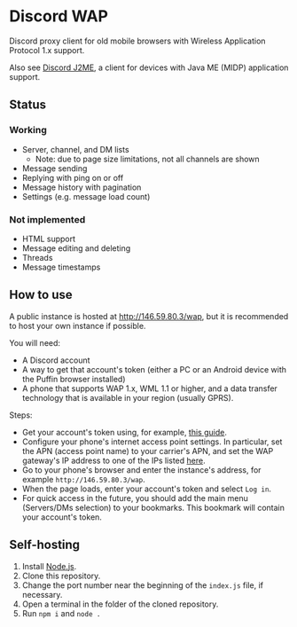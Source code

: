 # Discord WAP
Discord proxy client for old mobile browsers with Wireless Application Protocol 1.x support.

Also see [Discord J2ME](https://github.com/gtrxAC/discord-j2me), a client for devices with Java ME (MIDP) application support.

## Status
### Working
* Server, channel, and DM lists
  * Note: due to page size limitations, not all channels are shown
* Message sending
* Replying with ping on or off
* Message history with pagination
* Settings (e.g. message load count)
### Not implemented
* HTML support
* Message editing and deleting
* Threads
* Message timestamps

## How to use
A public instance is hosted at http://146.59.80.3/wap, but it is recommended to host your own instance if possible.

You will need:
* A Discord account
* A way to get that account's token (either a PC or an Android device with the Puffin browser installed)
* A phone that supports WAP 1.x, WML 1.1 or higher, and a data transfer technology that is available in your region (usually GPRS).

Steps:
* Get your account's token using, for example, [this guide](https://github.com/NotNexuss/Get-Discord-Token).
* Configure your phone's internet access point settings. In particular, set the APN (access point name) to your carrier's APN, and set the WAP gateway's IP address to one of the IPs listed [here](https://nbpfan.bs0dd.net/index.php?lang=eng&page=wap%2Fmain).
* Go to your phone's browser and enter the instance's address, for example `http://146.59.80.3/wap`.
* When the page loads, enter your account's token and select `Log in`.
* For quick access in the future, you should add the main menu (Servers/DMs selection) to your bookmarks. This bookmark will contain your account's token.

## Self-hosting
1. Install [Node.js](https://nodejs.org).
2. Clone this repository.
3. Change the port number near the beginning of the `index.js` file, if necessary.
4. Open a terminal in the folder of the cloned repository.
5. Run `npm i` and `node .`
